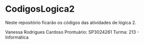 # CodigosLogica2
Neste repositório ficarão os códigos das atividades de lógica 2.

Vanessa Rodrigues Cardoso
Prontuário: SP3024261
Turma: 213 - Informática
